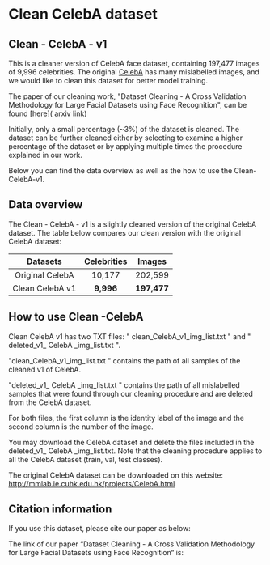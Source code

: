 # Clean CelebA dataset

## Clean - CelebA - v1

This is a cleaner version of CelebA face dataset, containing 197,477 images of 9,996 celebrities.
The original [CelebA]( http://mmlab.ie.cuhk.edu.hk/projects/CelebA.html) has many mislabelled images, and we would like to clean this dataset for better model training.  

The paper of our cleaning work, "Dataset Cleaning - A Cross Validation Methodology for Large Facial Datasets using Face Recognition", can be found [here]( arxiv link)

Initially, only a small percentage (~3%) of the dataset is cleaned. The dataset can be further cleaned either by selecting to examine a higher percentage of the dataset or by applying multiple times the procedure explained in our work.

Below you can find the data overview as well as the how to use the Clean-CelebA-v1.

## Data overview
The Clean - CelebA - v1 is a slightly cleaned version of the original CelebA dataset. 
The table below compares our clean version with the original CelebA dataset:

| Datasets | Celebrities |  Images  |
| :--------: | :--------:| :------: |
| Original CelebA |  10,177  | 202,599 |
| Clean CelebA v1|  **9,996** |  **197,477**  |

## How to use Clean -CelebA
Clean CelebA v1 has two TXT files: " clean_CelebA_v1_img_list.txt " and " deleted_v1_ CelebA _img_list.txt ". 


"clean_CelebA_v1_img_list.txt " contains the path of all samples of the cleaned v1 of CelebA.

"deleted_v1_ CelebA _img_list.txt " contains the path of all mislabelled samples that were found through our cleaning procedure and are deleted from the CelebA dataset. 


For both files, the first column is the identity label of the image and the second column is the number of the image.


You may download the CelebA dataset and delete the files included in the deleted_v1_ CelebA _img_list.txt.
Note that the cleaning procedure applies to all the CelebA dataset (train, val, test classes).

The original CelebA dataset can be downloaded on this website:
http://mmlab.ie.cuhk.edu.hk/projects/CelebA.html

## Citation information
If you use this dataset, please cite our paper as below:

The link of our paper “Dataset Cleaning - A Cross Validation Methodology for Large Facial Datasets using Face Recognition“ is:
